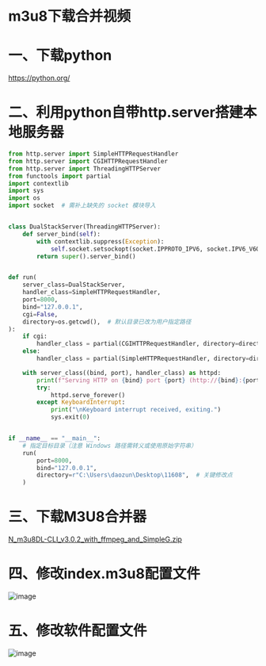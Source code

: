 # m3u8下载合并视频

# 一、下载python

https://python.org/

# 二、利用python自带http.server搭建本地服务器

```python
from http.server import SimpleHTTPRequestHandler
from http.server import CGIHTTPRequestHandler
from http.server import ThreadingHTTPServer
from functools import partial
import contextlib
import sys
import os
import socket  # 需补上缺失的 socket 模块导入


class DualStackServer(ThreadingHTTPServer):
    def server_bind(self):
        with contextlib.suppress(Exception):
            self.socket.setsockopt(socket.IPPROTO_IPV6, socket.IPV6_V6ONLY, 0)
        return super().server_bind()


def run(
    server_class=DualStackServer,
    handler_class=SimpleHTTPRequestHandler,
    port=8000,
    bind="127.0.0.1",
    cgi=False,
    directory=os.getcwd(),  # 默认目录已改为用户指定路径
):
    if cgi:
        handler_class = partial(CGIHTTPRequestHandler, directory=directory)
    else:
        handler_class = partial(SimpleHTTPRequestHandler, directory=directory)

    with server_class((bind, port), handler_class) as httpd:
        print(f"Serving HTTP on {bind} port {port} (http://{bind}:{port}/) ...")
        try:
            httpd.serve_forever()
        except KeyboardInterrupt:
            print("\nKeyboard interrupt received, exiting.")
            sys.exit(0)


if __name__ == "__main__":
    # 指定目标目录（注意 Windows 路径需转义或使用原始字符串）
    run(
        port=8000,
        bind="127.0.0.1",
        directory=r"C:\Users\daozun\Desktop\11608",  # 关键修改点
    )
```

# 三、下载M3U8合并器

[N_m3u8DL-CLI_v3.0.2_with_ffmpeg_and_SimpleG.zip](https://github.com/nilaoda/N_m3u8DL-CLI/releases/download/3.0.2/N_m3u8DL-CLI_v3.0.2_with_ffmpeg_and_SimpleG.zip)

# 四、修改index.m3u8配置文件

![image](m3u8/m3u8-01.png)

# 五、修改软件配置文件

![image](m3u8/m3u8-02.png)

